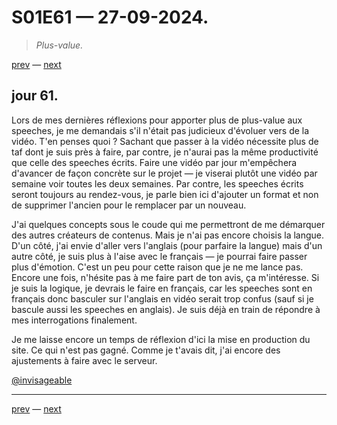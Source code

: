 # S01E61 — 27-09-2024.

> *Plus-value.*

[prev](S01E60-26-09-2024.md) — [next](S01E62-28-09-2024.md)   

## jour 61.

Lors de mes dernières réflexions pour apporter plus de plus-value aux speeches, je me demandais s'il n'était pas judicieux d'évoluer vers de la vidéo. T'en penses quoi ? Sachant que passer à la vidéo nécessite plus de taf dont je suis près à faire, par contre, je n'aurai pas la même productivité que celle des speeches écrits. Faire une vidéo par jour m'empêchera d'avancer de façon concrète sur le projet — je viserai plutôt une vidéo par semaine voir toutes les deux semaines. Par contre, les speeches écrits seront toujours au rendez-vous, je parle bien ici d'ajouter un format et non de supprimer l'ancien pour le remplacer par un nouveau.    

J'ai quelques concepts sous le coude qui me permettront de me démarquer des autres créateurs de contenus. Mais je n'ai pas encore choisis la langue. D'un côté, j'ai envie d'aller vers l'anglais (pour parfaire la langue) mais d'un autre côté, je suis plus à l'aise avec le français — je pourrai faire passer plus d'émotion. C'est un peu pour cette raison que je ne me lance pas. Encore une fois, n'hésite pas à me faire part de ton avis, ça m'intéresse. Si je suis la logique, je devrais le faire en français, car les speeches sont en français donc basculer sur l'anglais en vidéo serait trop confus (sauf si je bascule aussi les speeches en anglais). Je suis déjà en train de répondre à mes interrogations finalement.   

Je me laisse encore un temps de réflexion d'ici la mise en production du site. Ce qui n'est pas gagné. Comme je t'avais dit, j'ai encore des ajustements à faire avec le serveur.     

[@invisageable](https://twitter.com/invisageable)   

---

[prev](S01E60-26-09-2024.md) — [next](S01E62-28-09-2024.md)   

